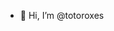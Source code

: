 - 👋 Hi, I’m @totoroxes


<!---
totoroxes/totoroxes is a ✨ special ✨ repository because its `README.md` (this file) appears on your GitHub profile.
You can click the Preview link to take a look at your changes.
--->
